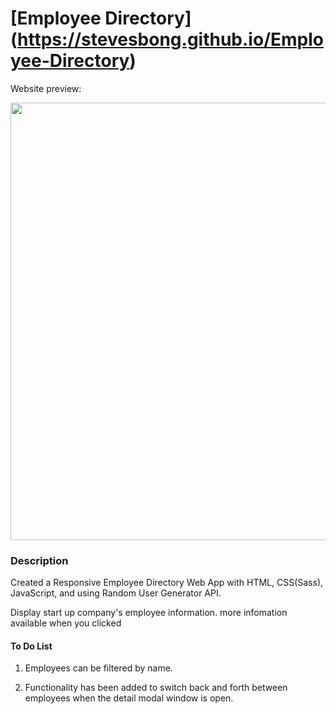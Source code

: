 # [Employee Directory] (https://stevesbong.github.io/Employee-Directory)


Website preview: 

<img src="https://github.com/Stevesbong/Stevesbong.github.io/blob/master/img/EmployeeDirectory.png" width="600" height="700">



### Description

Created a Responsive Employee Directory Web App with HTML, CSS(Sass), JavaScript, and using Random User Generator API.

Display start up company's employee information. 
more infomation available when you clicked






#### To Do List
1. Employees can be filtered by name.

2. Functionality has been added to switch back and forth between employees when the detail modal window is open.